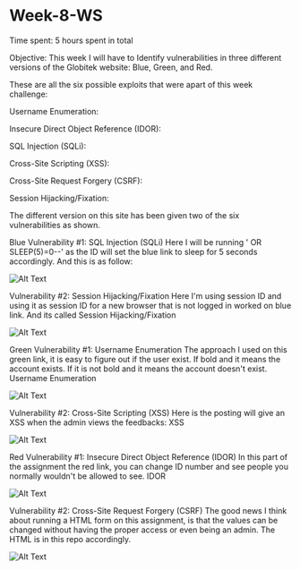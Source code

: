 # Week-8-WS



Time spent: 5 hours spent in total

Objective: This week I will have to Identify vulnerabilities in three different versions of the Globitek website: Blue, Green, and Red.

These are all the six possible exploits that were apart of this week challenge:

Username Enumeration:

Insecure Direct Object Reference (IDOR):

SQL Injection (SQLi):

Cross-Site Scripting (XSS):

Cross-Site Request Forgery (CSRF):

Session Hijacking/Fixation:

The different version on this site has been given two of the six vulnerabilities as shown.

Blue
Vulnerability #1: SQL Injection (SQLi)
Here I will be running ' OR SLEEP(5)=0--' as the ID will set the blue link to sleep for 5 seconds accordingly. And this is as follow:

![Alt Text](https://github.com/tsmd101/Week-8-WS/blob/master/gif/blue.gif)

Vulnerability #2: Session Hijacking/Fixation
Here I'm using session ID and using it as session ID for a new browser that is not logged in worked on blue link. And its called Session Hijacking/Fixation

![Alt Text](https://github.com/tsmd101/Week-8-WS/blob/master/gif/blue2.gif)

Green
Vulnerability #1: Username Enumeration
The approach I used on this green link, it is easy to figure out if the user exist. If bold and it means the account exists. If it is not bold and it means the account doesn't exist. Username Enumeration

![Alt Text](https://github.com/tsmd101/Week-8-WS/blob/master/gif/green.gif)

Vulnerability #2: Cross-Site Scripting (XSS)
Here is the posting <script>alert('Stephen found the XSS!');</script> will give an XSS when the admin views the feedbacks: XSS

![Alt Text](https://github.com/tsmd101/Week-8-WS/blob/master/gif/green2.gif)

Red
Vulnerability #1: Insecure Direct Object Reference (IDOR)
In this part of the assignment the red link, you can change ID number and see people you normally wouldn't be allowed to see. IDOR

![Alt Text](https://github.com/tsmd101/Week-8-WS/blob/master/gif/red.gif)

Vulnerability #2: Cross-Site Request Forgery (CSRF)
The good news I think about running a HTML form on this assignment, is that the values can be changed without having the proper access or even being an admin. The HTML is in this repo accordingly.

![Alt Text](https://github.com/tsmd101/Week-8-WS/blob/master/gif/red2.gif)  




